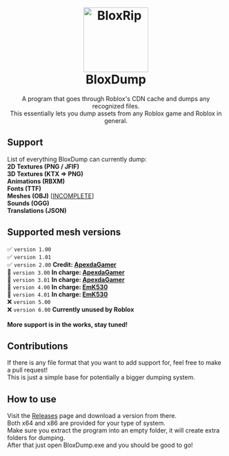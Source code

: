 <h1 align="center">
  <img src="https://i.imgur.com/drqCT3O.png" alt="BloxRip" width="150">
  <br>
  <b>BloxDump</b>
  <br>
</h1>
<p align="center">
  A program that goes through Roblox's CDN cache and dumps any recognized files.<br>
  This essentially lets you dump assets from any Roblox game and Roblox in general.
</p>

## Support
List of everything BloxDump can currently dump:<br>
<b>2D Textures (PNG / JFIF)</b><br>
<b>3D Textures (KTX => PNG)</b><br>
<b>Animations (RBXM)</b><br>
<b>Fonts (TTF)</b><br>
<b>Meshes (OBJ)</b>  [[INCOMPLETE](https://github.com/EmK530/BloxDump/tree/main#supported-mesh-versions)]<br>
<b>Sounds (OGG)</b><br>
<b>Translations (JSON)</b><br>

## Supported mesh versions
✅ `version 1.00`<br>
✅ `version 1.01`<br>
✅ `version 2.00` <b>Credit: [ApexdaGamer](https://github.com/ApexdaGamer)</b><br>
🔄 `version 3.00` <b>In charge: [ApexdaGamer](https://github.com/ApexdaGamer)</b><br>
🔄 `version 3.01` <b>In charge: [ApexdaGamer](https://github.com/ApexdaGamer)</b><br>
🔄 `version 4.00` <b>In charge: [EmK530](https://github.com/EmK530)</b><br>
🔄 `version 4.01` <b>In charge: [EmK530](https://github.com/EmK530)</b><br>
❌ `version 5.00`<br>
❌ `version 6.00` <b>Currently unused by Roblox</b><br><br>
<b>More support is in the works, stay tuned!</b>

## Contributions
If there is any file format that you want to add support for, feel free to make a pull request!<br>
This is just a simple base for potentially a bigger dumping system.

## How to use
Visit the [Releases](https://github.com/EmK530/BloxDump/releases) page and download a version from there.<br>
Both x64 and x86 are provided for your type of system.<br>
Make sure you extract the program into an empty folder, it will create extra folders for dumping.<br>
After that just open BloxDump.exe and you should be good to go!
